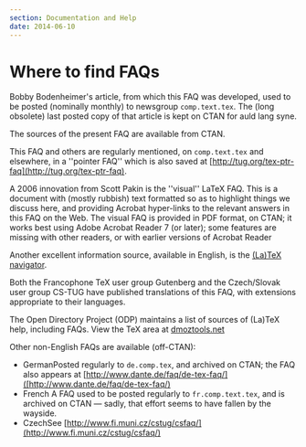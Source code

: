 ```yaml
---
section: Documentation and Help
date: 2014-06-10
---
```


# Where to find FAQs

Bobby Bodenheimer's article, from which this FAQ was developed, used
to be posted (nominally monthly) to newsgroup
`comp.text.tex`. The (long
obsolete) last posted copy of that article is kept on CTAN for
auld lang syne.

The sources of the present FAQ
are available from CTAN.

This FAQ and others are regularly mentioned, on
`comp.text.tex` and elsewhere, in a ''pointer FAQ''
which is also saved at [http://tug.org/tex-ptr-faq](http://tug.org/tex-ptr-faq).

A 2006 innovation from Scott Pakin is the ''visual'' LaTeX FAQ.
This is a document with (mostly rubbish) text formatted so as to
highlight things we discuss here, and providing Acrobat hyper-links to
the relevant answers in this FAQ on the Web.  The visual
FAQ is provided in PDF format, on CTAN; it works
best using Adobe Acrobat Reader 7 (or later); some features are
missing with other readers, or with earlier versions of Acrobat Reader

Another excellent information source, available in English, is the
[(La)TeX navigator](http://tex.loria.fr).

Both the Francophone TeX user group Gutenberg and the Czech/Slovak
user group CS-TUG have published translations of this FAQ, with
extensions appropriate to their languages.

The Open Directory Project (ODP) maintains a list of sources of
(La)TeX help, including FAQs.  View the TeX area at
[dmoztools.net](https://www.dmoztools.net/Computers/Software/Typesetting/TeX/)

Other non-English FAQs are available (off-CTAN):

- GermanPosted regularly to `de.comp.tex`, and archived
  on CTAN; the FAQ also appears at
  [http://www.dante.de/faq/de-tex-faq/]([http://www.dante.de/faq/de-tex-faq/)
- French
  A FAQ used to be posted regularly to
  `fr.comp.text.tex`, and is archived on CTAN&nbsp;&mdash;
  sadly, that effort seems to have fallen by the wayside.
- CzechSee [http://www.fi.muni.cz/cstug/csfaq/](http://www.fi.muni.cz/cstug/csfaq/)


